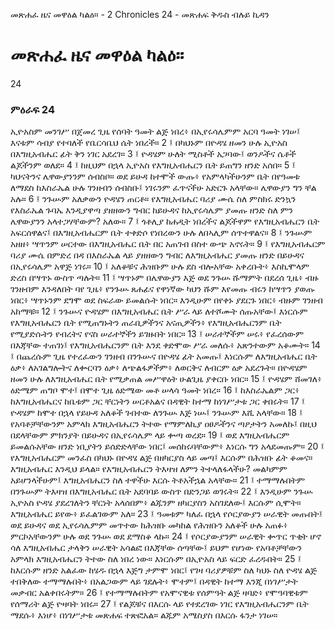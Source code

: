 ﻿
 መጽሐፈ ዜና መዋዕል ካልዕ። - 2 Chronicles 24 - መጽሐፍ ቅዱስ ብሉይ ኪዳን
# መጽሐፈ ዜና መዋዕል ካልዕ።
24
### ምዕራፍ 24
ኢዮአስም መንገሥ በጀመረ ጊዜ የሰባት ዓመት ልጅ ነበረ፥ በኢየሩሳሌምም አርባ ዓመት ነገሠ፤ እናቱም ሳብያ የተባለች የቤርሳቤህ ሴት ነበረች።
2 ፤ በካህኑም በዮዳሄ ዘመን ሁሉ ኢዮአስ በእግዚአብሔር ፊት ቅን ነገር አደረገ።
3 ፤ ዮዳሄም ሁለት ሚስቶች አጋባው፤ ወንዶችና ሴቶች ልጆችንም ወለደ።
4 ፤ ከዚህም በኋላ ኢዮአስ የእግዚአብሔርን ቤት ይጠግን ዘንድ አሰበ።
5 ፤ ካህናትንና ሌዋውያንንም ሰብስቦ። ወደ ይሁዳ ከተሞች ውጡ፥ የአምላካችሁንም ቤት በየዓመቱ ለማደስ ከእስራኤል ሁሉ ገንዘብን ሰብስቡ፤ ነገሩንም ፈጥናችሁ አድርጉ አላቸው። ሌዋውያን ግን ቸል አሉ።
6 ፤ ንጉሡም አለቃውን ዮዳሄን ጠርቶ። የእግዚአብሔር ባሪያ ሙሴ ስለ ምስክሩ ድንኳን የእስራኤል ጉባኤ እንዲያዋጣ ያዘዘውን ግብር ከይሁዳና ከኢየሩሳሌም ያመጡ ዘንድ ስለ ምን ሌዋውያንን አላተጋሃቸውም? አለው።
7 ፤ ጎቶሊያ ከሐዲት ነበረችና ልጆችዋም የእግዚአብሔርን ቤት አፍርሰዋልና፤ በእግዚአብሔርም ቤት ተቀድሶ የነበረውን ሁሉ ለበኣሊም ሰጥተዋልና።
8 ፤ ንጉሡም አዘዘ፥ ሣጥንም ሠርተው በእግዚአብሔር ቤት በር አጠገብ በስተ ውጭ አኖሩት።
9 ፤ የእግዚአብሔርም ባሪያ ሙሴ በምድረ በዳ በእስራኤል ላይ ያዘዘውን ግብር ለእግዚአብሔር ያመጡ ዘንድ በይሁዳና በኢየሩሳሌም አዋጅ ነገሩ።
10 ፤ አለቆቹና ሕዝቡም ሁሉ ደስ ብሎአቸው አቀረቡት፥ እስኪሞላም ድረስ በሣጥኑ ውስጥ ጣሉት።
11 ፤ ሣጥኑም በሌዋውያን እጅ ወደ ንጉሡ ሹማምት በደረሰ ጊዜ፥ ብዙ ገንዘብም እንዳለበት ባየ ጊዜ፥ የንጉሡ ጸሐፊና የዋነኛው ካህን ሹም እየመጡ ብሩን ከሣጥን ያወጡ ነበር፥ ሣጥኑንም ደግሞ ወደ ስፍራው ይመልሱት ነበር። እንዲሁም በየቀኑ ያደርጉ ነበር፥ ብዙም ገንዘብ አከማቹ።
12 ፤ ንጉሡና ዮዳሄም በእግዚአብሔር ቤት ሥራ ላይ ለተሾሙት ሰጡአቸው፤ እነርሱም የእግዚአብሔርን ቤት የሚጠግኑትን ጠራቢዎችንና አናጢዎችን፥ የእግዚአብሔርንም ቤት የሚያድሱትን የብረትና የናስ ሠራተኞችን ይገዙበት ነበር።
13 ፤ ሠራተኞችም ሠሩ፥ የፈረሰውም በእጃቸው ተጠገነ፤ የእግዚአብሔርንም ቤት እንደ ቀድሞው ሥራ መለሱ፥ አጽንተውም አቆሙት።
14 ፤ በጨረሱም ጊዜ የተረፈውን ገንዘብ በንጉሡና በዮዳሄ ፊት አመጡ፤ እነርሱም ለእግዚአብሔር ቤት ዕቃ፥ ለአገልግሎትና ለቍርባን ዕቃ፥ ለጭልፋዎችም፥ ለወርቅና ለብርም ዕቃ አደረጉት። በዮዳሄም ዘመን ሁሉ ለእግዚአብሔር ቤት የሚቃጠል መሥዋዕት ሁልጊዜ ያቀርቡ ነበር።
15 ፤ ዮዳሄም ሸመገለ፥ ዕድሜም ጠግቦ ሞተ፤ በሞተ ጊዜ ዕድሜው መቶ ሠላሳ ዓመት ነበረ።
16 ፤ ከእስራኤልም ጋር፥ ከእግዚአብሔርና ከቤቱም ጋር ቸርነትን ሠርቶአልና በዳዊት ከተማ ከነገሥታቱ ጋር ቀበሩት።
17 ፤ ዮዳሄም ከሞተ በኋላ የይሁዳ አለቆች ገብተው ለንጉሡ እጅ ነሡ፤ ንጉሡም እሺ አላቸው።
18 ፤ የአባቶቻቸውንም አምላክ እግዚአብሔርን ትተው የማምለኪያ ዐፀዶችንና ጣዖታትን አመለኩ፤ በዚህ በደላቸውም ምክንያት በይሁዳና በኢየሩሳሌም ላይ ቍጣ ወረደ።
19 ፤ ወደ እግዚአብሔርም ይመልሱአቸው ዘንድ ነቢያትን ይሰድድላቸው ነበር፤ መሰከሩባቸውም፥ እነርሱ ግን አላደመጡም።
20 ፤ የእግዚአብሔርም መንፈስ በካህኑ በዮዳሄ ልጅ በዘካርያስ ላይ መጣ፤ እርሱም በሕዝቡ ፊት ቆመና። እግዚአብሔር እንዲህ ይላል። የእግዚአብሔርን ትእዛዝ ለምን ትተላለፋላችሁ? መልካምም አይሆንላችሁም፤ እግዚአብሔርን ስለ ተዋችሁ እርሱ ትቶአችኋል አላቸው።
21 ፤ ተማማሉበትም በንጉሡም ትእዛዝ በእግዚአብሔር ቤት አደባባይ ውስጥ በድንጋይ ወገሩት።
22 ፤ እንዲሁም ንጉሡ ኢዮአስ ዮዳሄ ያደረገለትን ቸርነት አላሰበም፥ ልጁንም ዘካርያስን አስገደለው፤ እርሱም ሲሞት። እግዚአብሔር ይየው፥ ይፈልገውም አለ።
23 ፤ ዓመቱም ካለፈ በኋላ የሶርያውያን ሠራዊት መጡበት፤ ወደ ይሁዳና ወደ ኢየሩሳሌምም መጥተው ከሕዝቡ መካከል የሕዝቡን አለቆች ሁሉ አጠፉ፥ ምርኮአቸውንም ሁሉ ወደ ንጉሡ ወደ ደማስቆ ላኩ።
24 ፤ የሶርያውያንም ሠራዊት ቍጥር ጥቂት ሆኖ ሳለ እግዚአብሔር ታላቅን ሠራዊት አሳልፎ በእጃቸው ሰጣቸው፤ ይህም የሆነው የአባቶቻቸውን አምላክ እግዚአብሔርን ትተው ስለ ነበረ ነው። እነርሱም በኢዮአስ ላይ ፍርድ ፈረዱበት።
25 ፤ ከእርሱም ዘንድ አልፈው ከሄዱ በኋላ እጅግ ታምሞ ነበር፤ የገዛ ባሪያዎቹም ስለ ካህኑ ስለ ዮዳሄ ልጅ ተበቅለው ተማማሉበት፥ በአልጋውም ላይ ገደሉት፥ ሞተም፤ በዳዊት ከተማ እንጂ በነገሥታት መቃብር አልቀበሩትም።
26 ፤ የተማማሉበትም የአሞናዊቱ የሰምዓት ልጅ ዛባድ፥ የሞዓባዊቱም የሰማሪት ልጅ ዮዛባት ነበሩ።
27 ፤ የልጆቹና በእርሱ ላይ የተደረገው ነገር የእግዚአብሔርንም ቤት ማደሱ፥ እነሆ፥ በነገሥታቱ መጽሐፍ ተጽፎአል። ልጁም አሜስያስ በእርሱ ፋንታ ነገሠ። 
